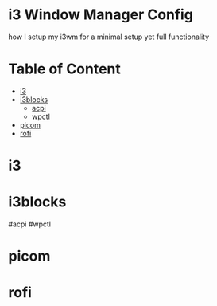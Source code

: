 # i3 Window Manager Config

how I setup my i3wm for a minimal setup yet full functionality

# Table of Content
- [i3](#i3)
- [i3blocks](#i3blocks)
    - [acpi](#acpi)
    - [wpctl](#wpctl)
- [picom](#picom)
- [rofi](#picom)

# i3

# i3blocks

#acpi
#wpctl

# picom

# rofi
